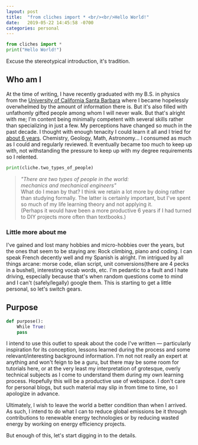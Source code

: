 ```yaml
---
layout: post
title:  "from cliches import * <br/><br/>Hello World!"
date:   2019-05-22 14:45:58 -0700
categories: personal
---
```

```python
from cliches import *
print("Hello World!")
```

Excuse the stereotypical introduction, it's tradition.

## Who am I

At the time of writing, I have recently graduated with my B.S. in physics from the [University of California Santa Barbara][UCSB] where I became hopelessly overwhelmed by the amount of information there is. But it's also filled with unfathomly gifted people among whom I will never walk. But that's alright with me; I'm content being minimally competent with several skills rather than specializing in just a few. My perceptions have changed so much in the past decade. I thought with enough tenacity I could learn it all and I tried for [about 6 years][SuperMemo]. Chemistry, Geology, Math, Astronomy... I consumed as much as I could and regularly reviewed. It eventually became too much to keep up with, not withstanding the pressure to keep up with my degree requirements so I relented.

```python
print(cliche.two_types_of_people)
```
>*"There are two types of people in the world:*<br/>
> *mechanics and mechanical engineers"* <br/>
> What do I mean by that? I think we retain a lot more by doing rather than studying formally. The latter is certainly important, but I've spent so much of my life learning theory and not applying it. <br/>
> (Perhaps it would have been a more productive 6 years if I had turned to DIY projects more often than textbooks.)

### Little more about me
I've gained and lost many hobbies and micro-hobbies over the years, but the ones that seem to be staying are: Rock climbing, piano and coding. I can speak French decently well and my Spanish is alright. I'm intrigued by all things arcane: morse code, elian script, unit conversions(there are 4 pecks in a bushel), interesting vocab words, etc. I'm pedantic to a fault and I hate driving, especially because that's when random questions come to mind and I can't (safely/legally) google them. This is starting to get a little personal, so let's switch gears.

## Purpose
```python
def purpose():
	While True:
	pass
```

I intend to use this outlet to speak about the code I've written &mdash; particularly inspiration for its conception, lessons learned during the process and some relevant/interesting background information. I'm not not really an expert at anything and won't feign to be a guru, but there may be some room for tutorials here, or at the very least my interpretation of grotesque, overly technical subjects as I come to understand them during my own learning process. Hopefully this will be a productive use of webspace. I don't care for personal blogs, but such material may slip in from time to time, so I apologize in advance. 

Ultimately, I wish to leave the world a better condition than when I arrived. As such, I intend to do what I can to reduce global emissions be it through contributions to renewable energy technologies or by reducing wasted energy by working on energy efficiency projects.

But enough of this, let's start digging in to the details.


[UCSB]: https://ucsb.edu
[SuperMemo]: https://supermemo.com
